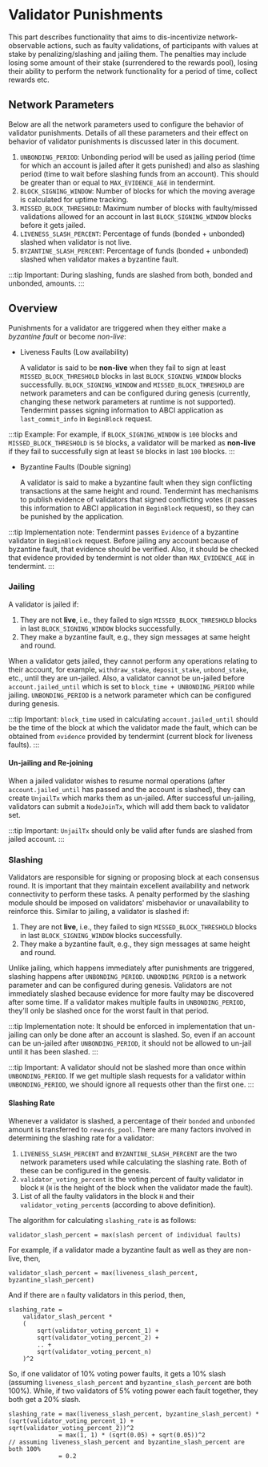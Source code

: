 # Validator Punishments

This part describes functionality that aims to dis-incentivize network-observable actions, such as faulty validations,
of participants with values at stake by penalizing/slashing and jailing them. The penalties may include losing some
amount of their stake (surrendered to the rewards pool), losing their ability to perform the network functionality for a
period of time, collect rewards etc.

## Network Parameters

Below are all the network parameters used to configure the behavior of validator punishments. Details of all these
parameters and their effect on behavior of validator punishments is discussed later in this document.

1. `UNBONDING_PERIOD`: Unbonding period will be used as jailing period (time for which an account is jailed after it
   gets punished) and also as slashing period (time to wait before slashing funds from an account). This should be
   greater than or equal to `MAX_EVIDENCE_AGE` in tendermint.
1. `BLOCK_SIGNING_WINDOW`: Number of blocks for which the moving average is calculated for uptime tracking.
1. `MISSED_BLOCK_THRESHOLD`: Maximum number of blocks with faulty/missed validations allowed for an account in last
   `BLOCK_SIGNING_WINDOW` blocks before it gets jailed.
1. `LIVENESS_SLASH_PERCENT`: Percentage of funds (bonded + unbonded) slashed when validator is not live.
1. `BYZANTINE_SLASH_PERCENT`: Percentage of funds (bonded + unbonded) slashed when validator makes a byzantine fault.

:::tip Important:
During slashing, funds are slashed from both, bonded and unbonded, amounts.
:::

## Overview

Punishments for a validator are triggered when they either make a *byzantine fault* or become *non-live*: 

- Liveness Faults (Low availability)

    A validator is said to be **non-live** when they fail to sign at least `MISSED_BLOCK_THRESHOLD` blocks in
    last `BLOCK_SIGNING_WINDOW` blocks successfully. `BLOCK_SIGNING_WINDOW` and `MISSED_BLOCK_THRESHOLD` are network
    parameters and can be configured during genesis (currently, changing these network parameters at runtime is not
    supported). Tendermint passes signing information to ABCI application as `last_commit_info` in `BeginBlock` request.

:::tip Example:
For example, if `BLOCK_SIGNING_WINDOW` is `100` blocks and `MISSED_BLOCK_THRESHOLD` is `50` blocks, a validator will
be marked as **non-live** if they fail to successfully sign at least `50` blocks in last `100` blocks.
:::

- Byzantine Faults (Double signing)

    A validator is said to make a byzantine fault when they sign conflicting transactions at the same height and round.
    Tendermint has mechanisms to publish evidence of validators that signed conflicting votes (it passes this 
    information to ABCI application in `BeginBlock` request), so they can be punished by the application.

:::tip Implementation note:
Tendermint passes `Evidence` of a byzantine validator in `BeginBlock` request. Before jailing any account because of
byzantine fault, that evidence should be verified. Also, it should be checked that evidence provided by tendermint is
not older than `MAX_EVIDENCE_AGE` in tendermint.
:::

### Jailing

A validator is jailed if:

1. They are not **live**, i.e., they failed to sign `MISSED_BLOCK_THRESHOLD` blocks in last
   `BLOCK_SIGNING_WINDOW` blocks successfully. 
1. They make a byzantine fault, e.g., they sign messages at same height and round.

When a validator gets jailed, they cannot perform any operations relating to their account, for example,
`withdraw_stake`, `deposit_stake`, `unbond_stake`, etc., until they are un-jailed. Also, a validator cannot be un-jailed
before `account.jailed_until` which is set to `block_time + UNBONDING_PERIOD` while jailing. `UNBONDING_PERIOD` is a
network parameter which can be configured during genesis.

:::tip Important:
`block_time` used in calculating `account.jailed_until` should be the time of the block at which the validator made the
fault, which can be obtained from `evidence` provided by tendermint (current block for liveness faults).
:::

#### Un-jailing and Re-joining 

When a jailed validator wishes to resume normal operations (after `account.jailed_until` has passed and the account is
slashed), they can create `UnjailTx` which marks them as un-jailed. After successful un-jailing, validators can submit a
`NodeJoinTx`, which will add them back to validator set.

:::tip Important:
`UnjailTx` should only be valid after funds are slashed from jailed account.
:::

### Slashing

Validators are responsible for signing or proposing block at each consensus round. It is important that they maintain
excellent availability and network connectivity to perform these tasks. A penalty performed by the slashing module
should be imposed on validators' misbehavior or unavailability to reinforce this. Similar to jailing, a validator is
slashed if:

1. They are not **live**, i.e., they failed to sign `MISSED_BLOCK_THRESHOLD` blocks in last `BLOCK_SIGNING_WINDOW`
   blocks successfully.
1. They make a byzantine fault, e.g., they sign messages at same height and round.

Unlike jailing, which happens immediately after punishments are triggered, slashing happens after `UNBONDING_PERIOD`.
`UNBONDING_PERIOD` is a network parameter and can be configured during genesis. Validators are not immediately slashed
because evidence for more faulty may be discovered after some time. If a validator makes multiple faults in
`UNBONDING_PERIOD`, they'll only be slashed once for the worst fault in that period.

:::tip Implementation note:
It should be enforced in implementation that un-jailing can only be done after an account is slashed. So, even if an
account can be un-jailed after `UNBONDING_PERIOD`, it should not be allowed to un-jail until it has been slashed.
:::

:::tip Important:
A validator should not be slashed more than once within `UNBONDING_PERIOD`. If we get multiple slash requests for a
validator within `UNBONDING_PERIOD`, we should ignore all requests other than the first one.
:::

#### Slashing Rate

Whenever a validator is slashed, a percentage of their `bonded` and `unbonded` amount is transferred to `rewards_pool`.
There are many factors involved in determining the slashing rate for a validator:

1. `LIVENESS_SLASH_PERCENT` and `BYZANTINE_SLASH_PERCENT` are the two network parameters used while calculating the
   slashing rate. Both of these can be configured in the genesis.
1. `validator_voting_percent` is the voting percent of faulty validator in block `H` (`H` is the height of the block
   when the validator made the fault).
1. List of all the faulty validators in the block `H` and their `validator_voting_percent`s (according to above
   definition).

The algorithm for calculating `slashing_rate` is as follows:

```
validator_slash_percent = max(slash percent of individual faults)
```

For example, if a validator made a byzantine fault as well as they are non-live, then,

```
validator_slash_percent = max(liveness_slash_percent, byzantine_slash_percent)
```

And if there are `n` faulty validators in this period, then,

```
slashing_rate = 
    validator_slash_percent * 
    (
        sqrt(validator_voting_percent_1) +
        sqrt(validator_voting_percent_2) +
        .. + 
        sqrt(validator_voting_percent_n)
    )^2
```

So, if one validator of 10% voting power faults, it gets a 10% slash (assuming `liveness_slash_percent` and
`byzantine_slash_percent` are both 100%). While, if two validators of 5% voting power each fault together, they both get
a 20% slash.

```
slashing_rate = max(liveness_slash_percent, byzantine_slash_percent) * (sqrt(validator_voting_percent_1) + sqrt(validator_voting_percent_2))^2
              = max(1, 1) * (sqrt(0.05) + sqrt(0.05))^2                // assuming liveness_slash_percent and byzantine_slash_percent are both 100%
              = 0.2
```
